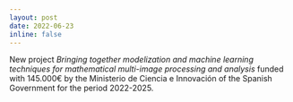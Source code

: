 ```yaml
---
layout: post
date: 2022-06-23
inline: false
---
```

New project <i>Bringing together modelization and machine learning techniques for mathematical multi-image processing and analysis</i> funded with 145.000€ by the Ministerio de Ciencia e Innovación of the Spanish Government for the period 2022-2025.
